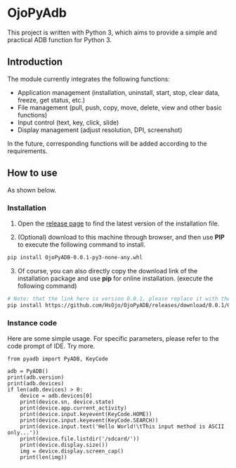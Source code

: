# OjoPyAdb

This project is written with Python 3, which aims to provide a simple and practical ADB function for Python 3.

## Introduction

The module currently integrates the following functions:

* Application management (installation, uninstall, start, stop, clear data, freeze, get status, etc.)
* File management (pull, push, copy, move, delete, view and other basic functions)
* Input control (text, key, click, slide)
* Display management (adjust resolution, DPI, screenshot)

In the future, corresponding functions will be added according to the requirements.

## How to use

As shown below.

### Installation

1. Open the [release page](https://github.com/hsojo/ojopyadb/releases) to find the latest version of the installation file.

2. (Optional) download to this machine through browser, and then use **PIP** to execute the following command to install.

```bash
pip install OjoPyADB-0.0.1-py3-none-any.whl
```

3. Of course, you can also directly copy the download link of the installation package and use **pip** for online installation. (execute the following command)

```bash
# Note: that the link here is version 0.0.1, please replace it with the latest version.
pip install https://github.com/HsOjo/OjoPyADB/releases/download/0.0.1/OjoPyADB-0.0.1-py3-none-any.whl
```

### Instance code

Here are some simple usage. For specific parameters, please refer to the code prompt of IDE. Try more.

```python3
from pyadb import PyADB, KeyCode

adb = PyADB()
print(adb.version)
print(adb.devices)
if len(adb.devices) > 0:
    device = adb.devices[0]
    print(device.sn, device.state)
    print(device.app.current_activity)
    print(device.input.keyevent(KeyCode.HOME))
    print(device.input.keyevent(KeyCode.SEARCH))
    print(device.input.text('Hello World!\tThis input method is ASCII only...'))
    print(device.file.listdir('/sdcard/'))
    print(device.display.size())
    img = device.display.screen_cap()
    print(len(img))
```
